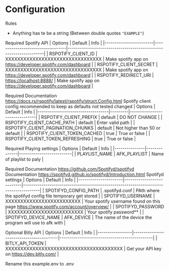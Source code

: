 # Configuration

Rules

- Anything has te be a string (Between double quotes `"EXAMPLE"`)

Required
Spotify API
| Options                | Default                          | Info                                                             |
|------------------------|----------------------------------|------------------------------------------------------------------|
| RSPOTIFY_CLIENT_ID     | XXXXXXXXXXXXXXXXXXXXXXXXXXXXXXXX | Make spotify app on  <https://developer.spotify.com/dashboard>   |
| RSPOTIFY_CLIENT_SECRET | XXXXXXXXXXXXXXXXXXXXXXXXXXXXXXXX | Make spotify app on  <https://developer.spotify.com/dashboard>   |
| RSPOTIFY_REDIRECT_URI  | <https://localhost:8888/>          | Make spotify app on <https://developer.spotify.com/dashboard>  |

Required
Documentation <https://docs.rs/rspotify/latest/rspotify/struct.Config.html>
Spotify client config recommended to keep as defaults not tested changed
| Options                           | Default | Info                          |
|-----------------------------------|---------|-------------------------------|
| RSPOTIFY_CLIENT_PREFIX            | default | DO NOT CHANGE                 |
| RSPOTIFY_CLIENT_CACHE_PATH        | default | Enter valid path              |
| RSPOTIFY_CLIENT_PAGINATION_CHUNKS | default | Not higher than 50 or default |
| RSPOTIFY_CLIENT_TOKEN_CACHED      | true    | True or false                 |
| RSPOTIFY_CLIENT_TOKEN_REFRESHING  | true    | True or false                 |

Required
Playing settings
| Options       | Default      | Info                     |
|---------------|--------------|--------------------------|
| PLAYLIST_NAME | AFK_PLAYLIST | Name of playlist to paly |

Required
Documentation <https://github.com/Spotifyd/spotifyd>
Documentation <https://spotifyd.github.io/spotifyd/Introduction.html>
Spotifyd settings
| Options              | Default                   | Info                                                                                 |
|----------------------|---------------------------|--------------------------------------------------------------------------------------|
| SPOTIFYD_CONFIG_PATH | .spotifyd.conf            | PAth where the spotifyd config file temporary get stored                             |
| SPOTIFYD_USERNAME    | XXXXXXXXXXXXXXXXXXXXXXXXX | Your spotify username found on this page <https://www.spotify.com/account/overview/> |
| SPOTIFYD_PASSWORD    | XXXXXXXXXXXXXXXXXXXXXXXXX | Your spotify password**                                                              |
| SPOTIFYD_DEVICE_NAME | AFK_DEVICE                | The name of the device the program will use to afk with                              |

Optional
Bitly API
| Options         | Default                                 | Info                                         |
|-----------------|-----------------------------------------|----------------------------------------------|
| BITLY_API_TOKEN | XXXXXXXXXXXXXXXXXXXXXXXXXXXXXXXXXXXXXXX | Get your API key on <https://dev.bitly.com/> |

Rename this example.env to .env
